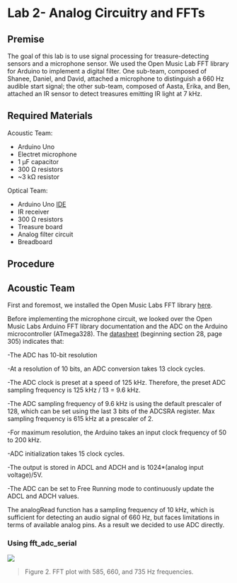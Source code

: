 # Lab 2- Analog Circuitry and FFTs

## Premise
The goal of this lab is to use signal processing for treasure-detecting sensors and a microphone sensor. We used the Open Music Lab FFT library for Arduino to implement a digital filter. One sub-team, composed of Shanee, Daniel, and David, attached a microphone to distinguish a 660 Hz audible start signal; the other sub-team, composed of Aasta, Erika, and Ben, attached an IR sensor to detect treasures emitting IR light at 7 kHz.

## Required Materials
Acoustic Team:

- Arduino Uno
- Electret microphone
- 1 µF capacitor
- 300 Ω resistors
- ~3 kΩ resistor

Optical Team:

- Arduino Uno [IDE](https://www.arduino.cc/en/Main/Software)
- IR receiver
- 300 Ω resistors
- Treasure board 
- Analog filter circuit
- Breadboard

## Procedure

## Acoustic Team
First and foremost, we installed the Open Music Labs FFT library [here](http://wiki.openmusiclabs.com/wiki/ArduinoFFT).

Before implementing the microphone circuit, we looked over the Open Music Labs Arduino FFT library documentation and the ADC on the Arduino microcontroller (ATmega328). The [datasheet](http://www.atmel.com/Images/Atmel-42735-8-bit-AVR-Microcontroller-ATmega328-328P_Datasheet.pdf) (beginning section 28, page 305) indicates that:

-The ADC has 10-bit resolution

-At a resolution of 10 bits, an ADC conversion takes 13 clock cycles.

-The ADC clock is preset at a speed of 125 kHz. Therefore, the preset ADC sampling frequency is 125 kHz / 13 = 9.6 kHz.

-The ADC sampling frequency of 9.6 kHz is using the default prescaler of 128, which can be set using the last 3 bits of the ADCSRA register. Max sampling frequency is 615 kHz at a prescaler of 2.

-For maximum resolution, the Arduino takes an input clock frequency of 50 to 200 kHz.

-ADC initialization takes 15 clock cycles.

-The output is stored in ADCL and ADCH and is 1024*(analog input voltage)/5V.

-The ADC can be set to Free Running mode to continuously update the ADCL and ADCH values. 

The analogRead function has a sampling frequency of 10 kHz, which is sufficient for detecting an audio signal of 660 Hz, but faces limitations in terms of available analog pins. As a result we decided to use ADC directly.

### Using fft_adc_serial
<!---![](./Lab2Photos/asdf) 
> Figure 0. Oscilloscope reading of microphone with signal generator input. --->

<!---![](./Lab2Photos/fft_660.jpg)
> Figure 1. FFT plot for 660 Hz frequency. (with or without generator?) --->

![](./Lab2Photos/fft_585_660_735.jpg)
> Figure 2. FFT plot with 585, 660, and 735 Hz frequencies.


